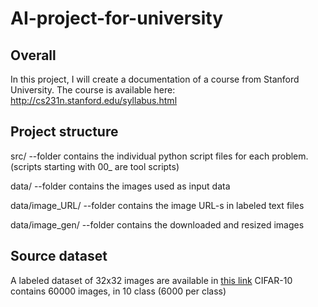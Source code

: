 # AI-project-for-university

## Overall
In this project, I will create a documentation of a course from Stanford University.
The course is available here: http://cs231n.stanford.edu/syllabus.html

## Project structure

src/ --folder contains the individual python script files for each problem. (scripts starting with 00_ are tool scripts)

data/ --folder contains the images used as input data

data/image_URL/ --folder contains the image URL-s in labeled text files

data/image_gen/ --folder contains the downloaded and resized images

## Source dataset

A labeled dataset of 32x32 images are available in [this link](http://www.cs.toronto.edu/~kriz/cifar.html)
CIFAR-10 contains 60000 images, in 10 class (6000 per class)